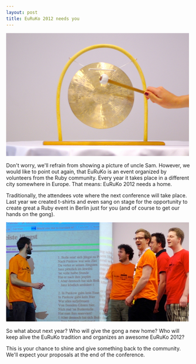 ```yaml
---
layout: post
title: EuRuKo 2012 needs you
---
```

![The gong being passed on](/images/gong.jpg)

Don't worry, we'll refrain from showing a picture of uncle Sam. However, we would like to point out again, that EuRuKo is an event organized by volunteers from the Ruby community. Every year it takes place in a different city somewhere in Europe. That means: EuRuKo 2012 needs a home.

Traditionally, the attendees vote where the next conference will take place. Last year we created t-shirts and even sang on stage for the opportunity to create great a Ruby event in Berlin just for you (and of course to get our hands on the gong).

![Singing bolle](/images/bolles.jpg)

So what about next year? Who will give the gong a new home? Who will keep alive the EuRuKo tradition and organizes an awesome EuRuKo 2012?

This is your chance to shine and give something back to the community. We'll expect your proposals at the end of the conference.
